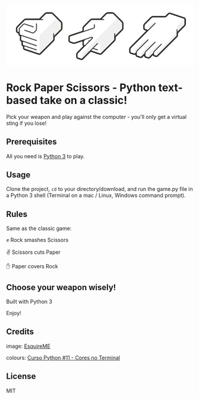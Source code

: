 ![alt text](images/rock_paper_scissors.png "image rock paper scissors hands")

# Rock Paper Scissors - Python text-based take on a classic!
Pick your weapon and play against the computer - you'll only get a virtual sting if you lose!


## Prerequisites
All you need is <a href="https://www.python.org">Python 3</a> to play.


## Usage
Clone the project, <code>cd</code> to your directory/download, and run the game.py file in a Python 3 shell (Terminal on a mac / Linux, Windows command prompt).


## Rules
Same as the classic game:

✊ Rock smashes Scissors

✌ Scissors cuts Paper

✋ Paper covers Rock 


## Choose your weapon wisely!

Built with Python 3

Enjoy!


## Credits

<p>image: <a href="https://www.esquireme.com/brief/20945-how-to-win-at-rock-paper-scissors">EsquireME </a></p>
<p>colours: <a href="https://www.youtube.com/watch?v=0hBIhkcA8O8">Curso Python #11 - Cores no Terminal</a></p>

## License 
MIT